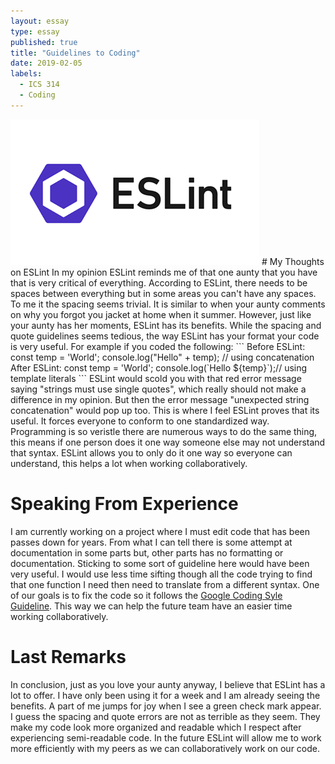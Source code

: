 ```yaml
---
layout: essay
type: essay
published: true
title: "Guidelines to Coding"
date: 2019-02-05
labels:
  - ICS 314
  - Coding
---
```

<img class="ui medium right floating image" src="../images/ESLint_logo.png">
# My Thoughts on ESLint
In my opinion ESLint reminds me of that one aunty that you have that is very critical of everything. According to ESLint, there needs to be spaces between everything but in some areas you can't have any spaces. To me it the spacing seems trivial. It is similar to when your aunty comments on why you forgot you jacket at home when it summer. However, just like your aunty has her moments, ESLint has its benefits. While the spacing and quote guidelines seems tedious, the way ESLint has your format your code is very useful. For example if you coded the following:
```
Before ESLint:
const temp = 'World';
console.log("Hello" + temp); // using concatenation
After ESLint:
const temp = 'World';
console.log(`Hello ${temp}`);// using template literals
```
ESLint would scold you with that red error message saying "strings must use single quotes", which really should not make a difference in my opinion. But then the error message "unexpected string concatenation" would pop up too. This is where I feel ESLint proves that its useful. It forces everyone to conform to one standardized way. Programming is so veristle there are numerous ways to do the same thing, this means if one person does it one way someone else may not understand that syntax. ESLint allows you to only do it one way so everyone can understand, this helps a lot when working collaboratively.

# Speaking From Experience
I am currently working on a project where I must edit code that has been passes down for years. From what I can tell there is some attempt at documentation in some parts but, other parts has no formatting or documentation. Sticking to some sort of guideline here would have been very useful. I would use less time sifting though all the code trying to find that one function I need then need to translate from a different syntax. One of our goals is to fix the code so it follows the [Google Coding Syle Guideline](https://google.github.io/styleguide/cppguide.html). This way we can help the future team have an easier time working collaboratively. 

# Last Remarks
In conclusion, just as you love your aunty anyway, I believe that ESLint has a lot to offer. I have only been using it for a week and I am already seeing the benefits. A part of me jumps for joy when I see a green check mark appear. I guess the spacing and quote errors are not as terrible as they seem. They make my code look more organized and readable which I respect after experiencing semi-readable code. In the future ESLint will allow me to work more efficiently with my peers as we can collaboratively work on our code.
